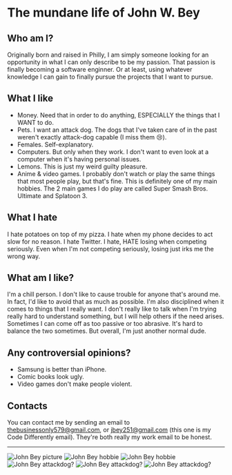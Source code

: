  # The mundane life of John W. Bey

## Who am I?

Originally born and raised in Philly, I am simply someone looking for an opportunity in what I can only describe to be my passion. That passion is finally becoming a software enginner. Or at least,
using whatever knowledge I can gain to finally pursue the projects that I want to pursue.

## What I like

- Money. Need that in order to do anything, ESPECIALLY the things that I WANT to do.
- Pets. I want an attack dog. The dogs that I've taken care of in the past weren't exactly attack-dog capable (I miss them 😢).
- Females. Self-explanatory.
- Computers. But only when they work. I don't want to even look at a computer when it's having personal issues.
- Lemons. This is just my weird guilty pleasure.
- Anime & video games. I probably don't watch or play the same things that most people play, but that's fine. This is definitely one of my main hobbies. The 2 main games I do play are called Super Smash Bros. Ultimate and Splatoon 3.

## What I hate

I hate potatoes on top of my pizza. I hate when my phone decides to act slow for no reason. I hate Twitter. I hate, HATE losing
when competing seriously. Even when I'm not competing seriously, losing just irks me the wrong way.

## What am I like?

I'm a chill person. I don't like to cause trouble for anyone that's around me. In fact, I'd like to avoid that as much as possible. I'm also disciplined when it comes to things that I really want. I don't really like to talk when I'm trying really hard to understand something, but I will help others if the need arises. Sometimes I can come off as too passive or too abrasive. It's hard to balance the two sometimes. But overall, I'm just another normal dude.

## Any controversial opinions?

- Samsung is better than iPhone.
- Comic books look ugly.
- Video games don't make people violent.
## Contacts

You can contact me by sending an email to thebusinessonly579@gmail.com, or jbey251@gmail.com (this one is my Code Differently email). They're both really my work email to be honest.

---

![John Bey picture](images/JBEY.jpg)
![John Bey hobbie](images/JBeyS3.jpg)
![John Bey hobbie](images/JBeySU.jpg)
![John Bey attackdog?](images/Lucky.jpg)
![John Bey attackdog?](images/Rowdy.jpg)
![John Bey attackdog?](images/Sasha.jpg)
